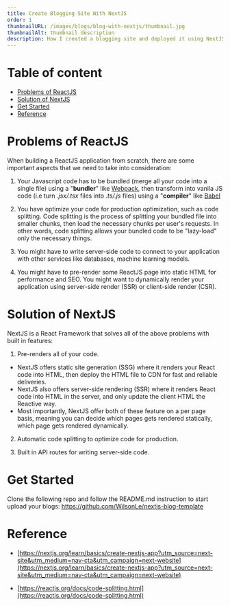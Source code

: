```yaml
---
title: Create Blogging Site With NextJS
order: 1
thumbnailURL: /images/blogs/blog-with-nextjs/thumbnail.jpg
thumbnailAlt: thumbnail description
description: How I created a blogging site and deployed it using NextJS and Vercel.
---
```


# Table of content

- [Problems of ReactJS](#problems-of-reactjs)
- [Solution of NextJS](#solution-of-nextjs)
- [Get Started](#get-started)
- [Reference](#reference)

# Problems of ReactJS

When building a ReactJS application from scratch, there are some important aspects that we need to take into consideration:

1. Your Javascript code has to be bundled (merge all your code into a single file) using a "**bundler**" like [Webpack](https://webpack.js.org), then transform into vanila JS code (i.e turn _.jsx/.tsx_ files into _.ts/.js_ files) using a "**compiler**" like [Babel](https://babeljs.io)

2. You have optimize your code for production optimization, such as code splitting. Code splitting is the process of splitting your bundled file into smaller chunks, then load the necessary chunks per user's requests. In other words, code splitting allows your bundled code to be "lazy-load" only the necessary things.

3. You might have to write server-side code to connect to your application with other services like databases, machine learning models.

4. You might have to pre-render some ReactJS page into static HTML for performance and SEO. You might want to dynamically render your application using server-side render (SSR) or client-side render (CSR).

# Solution of NextJS

NextJS is a React Framework that solves all of the above problems with built in features:

1. Pre-renders all of your code.

- NextJS offers static site generation (SSG) where it renders your React code into HTML, then deploy the HTML file to CDN for fast and reliable deliveries.
- NextJS also offers server-side rendering (SSR) where it renders React code into HTML in the server, and only update the client HTML the Reactive way.
- Most importantly, NextJS offer both of these feature on a per page basis, meaning you can decide which pages gets rendered statically, which page gets rendered dynamically.

2. Automatic code splitting to optimize code for production.

3. Built in API routes for writing server-side code.

# Get Started

Clone the following repo and follow the README.md instruction to start upload your blogs:
https://github.com/WilsonLe/nextjs-blog-template

# Reference

- [https://nextjs.org/learn/basics/create-nextjs-app?utm_source=next-site&utm_medium=nav-cta&utm_campaign=next-website](https://nextjs.org/learn/basics/create-nextjs-app?utm_source=next-site&utm_medium=nav-cta&utm_campaign=next-website)

- [https://reactjs.org/docs/code-splitting.html](https://reactjs.org/docs/code-splitting.html)
